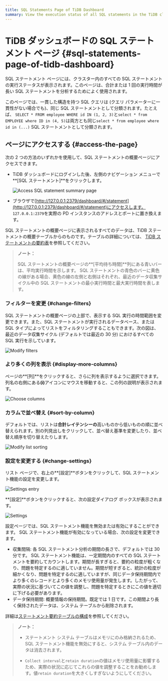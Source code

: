 ```yaml
---
title: SQL Statements Page of TiDB Dashboard
summary: View the execution status of all SQL statements in the TiDB cluster.
---
```


# TiDB ダッシュボードの SQL ステートメント ページ {#sql-statements-page-of-tidb-dashboard}

SQL ステートメント ページには、クラスター内のすべての SQL ステートメントの実行ステータスが表示されます。このページは、合計または 1 回の実行時間が長い SQL ステートメントを分析するためによく使用されます。

このページでは、一貫した構造を持つ SQL クエリは (クエリ パラメーターに一貫性がない場合でも)、同じ SQL ステートメントとして分類されます。たとえば、 `SELECT * FROM employee WHERE id IN (1, 2, 3)`と`select * from EMPLOYEE where ID in (4, 5)`は両方とも同じ`select * from employee where id in (...)` SQL ステートメントとして分類されます。

## ページにアクセスする {#access-the-page}

次の 2 つの方法のいずれかを使用して、SQL ステートメントの概要ページにアクセスできます。

-   TiDB ダッシュボードにログインした後、左側のナビゲーション メニューで**[SQL ステートメント]**をクリックします。

    ![Access SQL statement summary page](https://download.pingcap.com/images/docs/dashboard/dashboard-statement-access.png)

-   ブラウザで[http://127.0.0.1:2379/dashboard/#/statement](http://127.0.0.1:2379/dashboard/#/statement)にアクセスします。 `127.0.0.1:2379`を実際の PD インスタンスのアドレスとポートに置き換えます。

SQL ステートメントの概要ページに表示されるすべてのデータは、TiDB ステートメントの概要テーブルからのものです。テーブルの詳細については、 [TiDB ステートメントの要約表](/statement-summary-tables.md)を参照してください。

> **ノート：**
>
> SQL ステートメントの概要ページの**[平均待ち時間]**列にある青いバーは、平均実行時間を示します。 SQL ステートメントの青色のバーに黄色の線がある場合、黄色の線の左側と右側はそれぞれ、最近のデータ収集サイクル中の SQL ステートメントの最小実行時間と最大実行時間を表します。

### フィルターを変更 {#change-filters}

SQL ステートメントの概要ページの上部で、表示する SQL 実行の時間範囲を変更できます。また、SQL ステートメントが実行されるデータベース、または SQL タイプによってリストをフィルタリングすることもできます。次の図は、最近のデータ収集サイクル (デフォルトでは最近の 30 分) におけるすべての SQL 実行を示しています。

![Modify filters](https://download.pingcap.com/images/docs/dashboard/dashboard-statement-filter-options.png)

### より多くの列を表示 {#display-more-columns}

ページの**[列]**をクリックすると、さらに列を表示するように選択できます。列名の右側にある<strong>(i)</strong>アイコンにマウスを移動すると、この列の説明が表示されます。

![Choose columns](https://download.pingcap.com/images/docs/dashboard/dashboard-statement-columns-selector.png)

### カラムで並べ替え {#sort-by-column}

デフォルトでは、リストは**合計レイテンシーの**高いものから低いものの順に並べ替えられます。別の列見出しをクリックして、並べ替え基準を変更したり、並べ替え順序を切り替えたりします。

![Modify list sorting](https://download.pingcap.com/images/docs/dashboard/dashboard-statement-change-order.png)

### 設定を変更する {#change-settings}

リスト ページで、右上の**[設定]**ボタンをクリックして、SQL ステートメント機能の設定を変更します。

![Settings entry](https://download.pingcap.com/images/docs/dashboard/dashboard-statement-setting-entry.png)

**[設定]**ボタンをクリックすると、次の設定ダイアログ ボックスが表示されます。

![Settings](https://download.pingcap.com/images/docs/dashboard/dashboard-statement-settings.png)

設定ページでは、SQL ステートメント機能を無効または有効にすることができます。 SQL ステートメント機能が有効になっている場合、次の設定を変更できます。

-   収集間隔: 各 SQL ステートメント分析の期間の長さで、デフォルトでは 30 分です。 SQL ステートメント機能は、一定期間内のすべての SQL ステートメントを要約してカウントします。期間が長すぎると、要約の粒度が粗くなり、問題を特定するのに適していません。期間が短すぎると、統計の粒度が細かくなり、問題を特定するのに適していますが、同じデータ保持期間内でより多くのレコードとより多くのメモリ使用量が発生します。したがって、実際の状況に基づいてこの値を調整し、問題を特定するときにこの値を適切に下げる必要があります。
-   データ保持期間: 概要情報の保持期間。既定では 1 日です。この期間より長く保持されたデータは、システム テーブルから削除されます。

詳細は[ステートメント要約テーブルの構成](/statement-summary-tables.md#parameter-configuration)を参照してください。

> **ノート：**
>
> -   ステートメント システム テーブルはメモリにのみ格納されるため、SQL ステートメント機能を無効にすると、システム テーブル内のデータは消去されます。
>
> -   `Collect interval`と`retain duration`の値はメモリ使用量に影響するため、実際の状況に応じてこれらの値を調整することをお勧めします。値`retain duration`を大きくしすぎないようにしてください。
